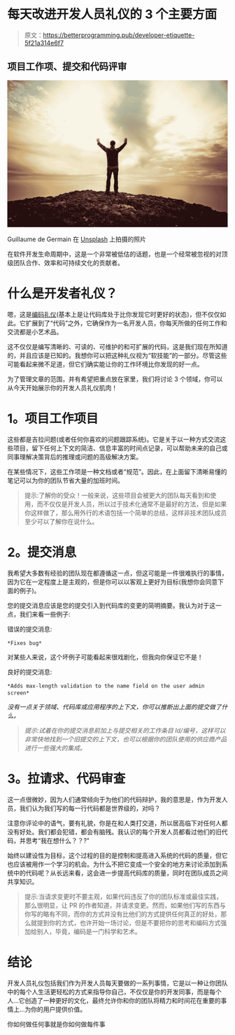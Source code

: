 # 每天改进开发人员礼仪的 3 个主要方面

> 原文：<https://betterprogramming.pub/developer-etiquette-5f21a314e6f7>

## 项目工作项、提交和代码评审

![](img/2db69643589773ae5082eab61d2b5d28.png)

Guillaume de Germain 在 [Unsplash](https://unsplash.com?utm_source=medium&utm_medium=referral) 上拍摄的照片

在软件开发生命周期中，这是一个非常被低估的话题，也是一个经常被忽视的对顶级团队合作、效率和可持续文化的贡献者。

# **什么是开发者礼仪？**

嗯，这是[编码礼仪](https://bigsea.co/ideas/coding-etiquette-6-obvious-overlooked-best-practices)(基本上是让代码库处于比你发现它时更好的状态)，但不仅仅如此。它扩展到了“代码”之外，它确保作为一名开发人员，你每天所做的任何工作和交流都是小艺术品。

这不仅仅是编写清晰的、可读的、可维护的和可扩展的代码，这是我们现在所知道的，并且应该是已知的。我想你可以把这种礼仪视为“软技能”的一部分。尽管这些可能看起来微不足道，但它们确实能让你的工作环境比你发现的好一点。

为了管理文章的范围，并有希望把重点放在家里，我们将讨论 3 个领域，你可以从今天开始展示你的开发人员礼仪肌肉！

# **1。项目工作项目**

这些都是吉拉问题(或者任何你喜欢的问题跟踪系统)。它是关于以一种方式交流这些项目，留下任何上下文的简洁、信息丰富的时间点记录，可以帮助未来的自己或同事理解决策背后的推理或问题的高级解决方案。

在某些情况下，这些工作项是一种文档或者“规范”。因此，在上面留下清晰易懂的笔记可以为你的团队节省大量的加班时间。

> 提示:了解你的受众！一般来说，这些项目会被更大的团队每天看到和使用，而不仅仅是开发人员，所以过于技术化通常不是最好的方法，但是如果你这样做了，那么用外行的术语包括一个简单的总结，这样非技术团队成员至少可以了解你在说什么。

# **2。提交消息**

我希望大多数有经验的团队现在都遵循这一点，但这可能是一件很难执行的事情，因为它在一定程度上是主观的，但是你可以以客观上更好为目标(我想你会同意下面的例子)。

您的提交消息应该是您的提交引入到代码库的变更的简明摘要。我认为对于这一点，我们来看一些例子:

错误的提交消息:

```
*Fixes bug*
```

对某些人来说，这个坏例子可能看起来很戏剧化，但我向你保证它不是！

良好的提交消息:

```
*Adds max-length validation to the name field on the user admin screen*
```

*没有一点关于领域、代码库或应用程序的上下文，你可以推断出上面的提交做了什么。*

> *提示:试着在你的提交消息前加上与提交相关的工作条目 Id/编号，这样可以非常快地找到一个旧提交的上下文，也可以根据你的团队使用的供应商产品进行一些强大的集成。*

# **3。拉请求、代码审查**

这一点很微妙，因为人们通常倾向于为他们的代码辩护，我的意思是，作为开发人员，我们认为我们写的每一行代码都是世界级的，对吗？

注意你评论中的语气，要有礼貌，你是在和人类打交道，所以居高临下对任何人都没有好处。我们都会犯错，都会有脑残。我认识的每个开发人员都看过他们的旧代码，并思考“我在想什么？？?"

始终以建设性为目标，这个过程的目的是控制和提高进入系统的代码的质量，但它也应该被用作一个学习的机会。为什么不把它变成一个安全的地方来讨论添加到系统中的代码呢？从长远来看，这会进一步提高代码库的质量，同时在团队成员之间共享知识。

> 提示:当请求变更时不要主观，如果代码违反了你的团队标准或最佳实践，那么很明显，让 PR 的作者知道，并请求变更。然而，如果他们写的东西与你写的略有不同，而你的方式并没有比他们的方式提供任何真正的好处，那么就提到你的方式，也许开始一场讨论，但是不要把你的思考和编码方式强加给别人，毕竟，编码是一门科学和艺术。

# **结论**

开发人员礼仪包括我们作为开发人员每天要做的一系列事情，它是以一种让你团队中的每个人生活更轻松的方式来指导你自己，不仅仅是你的开发同事，而是每个人…它创造了一种更好的文化，最终允许你和你的团队将精力和时间花在重要的事情上…为你的用户提供价值。

你如何做任何事就是你如何做每件事